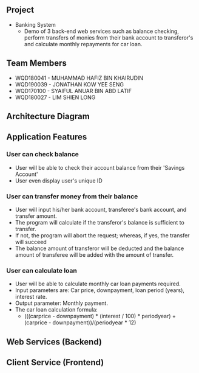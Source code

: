 ## Project
- Banking System
  - Demo of 3 back-end web services such as balance checking, perform transfers of monies from their bank account to transferor's and calculate monthly repayments for car loan. 

## Team Members
- WQD180041 - MUHAMMAD HAFIZ BIN KHAIRUDIN
- WQD190039 - JONATHAN KOW YEE SENG
- WQD170100 - SYAIFUL ANUAR BIN ABD LATIF
- WQD180027 - LIM SHIEN LONG
## Architecture Diagram

## Application Features
### User can check balance
- User will be able to check their account balance from their 'Savings Account'
- User even display user's unique ID

### User can transfer money from their balance
- User will input his/her bank account, transferee's bank account, and transfer amount.
- The program will calculate if the transferor's balance is sufficient to transfer.
- If not, the program will abort the request; whereas, if yes, the transfer will succeed
- The balance amount of transferor will be deducted and the balance amount of transferee will be added with the amount of transfer.

### User can calculate loan
- User will be able to calculate monthly car loan payments required. 
- Input parameters are: Car price, downpayment, loan period (years), interest rate.
- Output parameter: Monthly payment.
- The car loan calculation formula:
  - (((carprice - downpayment) * (interest / 100) * periodyear) + (carprice - downpayment))/(periodyear * 12)

## Web Services (Backend)

## Client Service (Frontend) 
